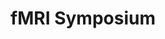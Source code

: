 ---
title: "fMRI Symposium"
project_id: 
conference_id: ""
presenters:
   - peter_bandettini
summary: "fMRI Symposium, Tsukuba, Japan"
file: /assets/presentations/
filename: 
layout: presentation
---